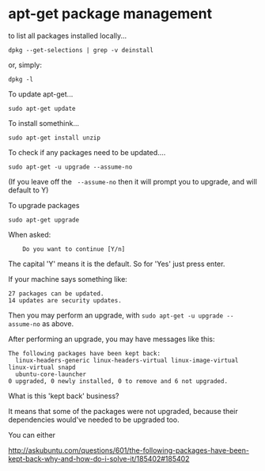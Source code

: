 # apt-get package management

to list all packages installed locally...


    dpkg --get-selections | grep -v deinstall

or, simply:

    dpkg -l
 
 
To update apt-get...

    sudo apt-get update


To install somethink...

    sudo apt-get install unzip

To check if any packages need to be updated....

    sudo apt-get -u upgrade --assume-no

(If you leave off the ` --assume-no` then it will prompt you to upgrade, and will default to Y)    
    
To upgrade packages

    sudo apt-get upgrade


When asked:

        Do you want to continue [Y/n]

The capital 'Y' means it is the default. So for 'Yes' just press enter.


If your machine says something like:

    27 packages can be updated.
    14 updates are security updates.

Then you may perform an upgrade, with `sudo apt-get -u upgrade --assume-no` as above.


After performing an upgrade, you may have messages like this:


    The following packages have been kept back:
      linux-headers-generic linux-headers-virtual linux-image-virtual linux-virtual snapd
      ubuntu-core-launcher
    0 upgraded, 0 newly installed, 0 to remove and 6 not upgraded.


What is this 'kept back' business?

It means that some of the packages were not upgraded, because their dependencies would've needed to be upgraded too.

You can either

http://askubuntu.com/questions/601/the-following-packages-have-been-kept-back-why-and-how-do-i-solve-it/185402#185402


